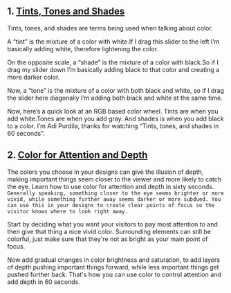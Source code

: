 

## 1. [Tints, Tones and Shades](https://www.youtube.com/watch?v=H5TXHIXsgO4&list=PLgGbWId6zgaVkI3H31w_avkotSZCM3D9Y)

Tints, tones, and shades are terms being used when talking about color.

A “tint” is the mixture of a color with white.If I drag this slider to the left I’m basically adding white, therefore lightening the color.

On the opposite scale, a “shade” is the mixture of a color with black.So if I drag my slider down I’m basically adding black to that color and creating a more darker color.


Now, a “tone” is the mixture of a color with both black and white, so if I drag the slider here diagonally I’m adding both black and white at the same time.

Now, here’s a quick look at an RGB based color wheel. Tints are when you add white.Tones are when you add gray. And shades is when you add black to a color. I’m Adi Purdila, thanks for watching “Tints, tones, and shades in 60 seconds”.


## 2. [Color for Attention and Depth](https://www.youtube.com/watch?v=Kno4couGkNo&list=PLgGbWId6zgaVkI3H31w_avkotSZCM3D9Y&index=6)

The colors you choose in your designs can give the illusion of depth, making important things seem closer to the viewer and more likely to catch the eye. Learn how to use color for attention and depth in sixty seconds.
`Generally speaking, something closer to the eye seems brighter or more vivid, while something further away seems darker or more subdued. You can use this in your designs to create clear points of focus so the visitor knows where to look right away.`


Start by deciding what you want your visitors to pay most attention to and then give that thing a nice vivid color. Surrounding elements can still be colorful, just make sure that they're not as bright as your main point of focus.


Now add gradual changes in color brightness and saturation, to add layers of depth pushing important things forward, while less important things get pushed further back. That's how you can use color to control attention and add depth in 60 seconds.




























